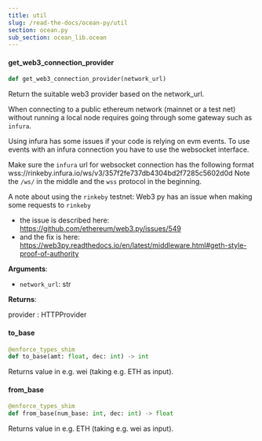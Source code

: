```yaml
---
title: util
slug: /read-the-docs/ocean-py/util
section: ocean.py
sub_section: ocean_lib.ocean
---
```

#### get\_web3\_connection\_provider

```python
def get_web3_connection_provider(network_url)
```

Return the suitable web3 provider based on the network_url.

When connecting to a public ethereum network (mainnet or a test net) without
running a local node requires going through some gateway such as `infura`.

Using infura has some issues if your code is relying on evm events.
To use events with an infura connection you have to use the websocket interface.

Make sure the `infura` url for websocket connection has the following format
wss://rinkeby.infura.io/ws/v3/357f2fe737db4304bd2f7285c5602d0d
Note the `/ws/` in the middle and the `wss` protocol in the beginning.

A note about using the `rinkeby` testnet:
Web3 py has an issue when making some requests to `rinkeby`
- the issue is described here: https://github.com/ethereum/web3.py/issues/549
- and the fix is here: https://web3py.readthedocs.io/en/latest/middleware.html#geth-style-proof-of-authority

**Arguments**:

- `network_url`: str

**Returns**:

provider : HTTPProvider

#### to\_base

```python
@enforce_types_shim
def to_base(amt: float, dec: int) -> int
```

Returns value in e.g. wei (taking e.g. ETH as input).

#### from\_base

```python
@enforce_types_shim
def from_base(num_base: int, dec: int) -> float
```

Returns value in e.g. ETH (taking e.g. wei as input).

